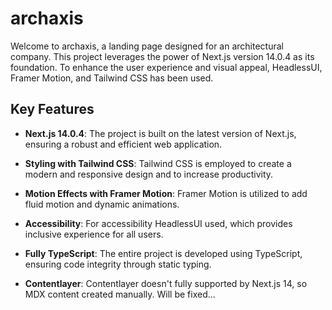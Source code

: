 # archaxis

Welcome to archaxis, a landing page designed for an architectural company. This project leverages the power of Next.js version 14.0.4 as its foundation. To enhance the user experience and visual appeal, HeadlessUI, Framer Motion, and Tailwind CSS has been used.

## Key Features

- **Next.js 14.0.4**: The project is built on the latest version of Next.js, ensuring a robust and efficient web application.

- **Styling with Tailwind CSS**: Tailwind CSS is employed to create a modern and responsive design and to increase productivity.

- **Motion Effects with Framer Motion**: Framer Motion is utilized to add fluid motion and dynamic animations.

- **Accessibility**: For accessibility HeadlessUI used, which provides inclusive experience for all users.

- **Fully TypeScript**: The entire project is developed using TypeScript, ensuring code integrity through static typing.

- **Contentlayer**: Contentlayer doesn't fully supported by Next.js 14, so MDX content created manually. Will be fixed...
